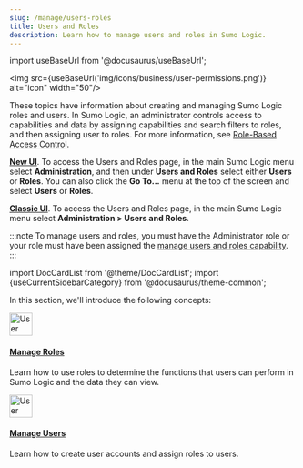 ```yaml
---
slug: /manage/users-roles
title: Users and Roles
description: Learn how to manage users and roles in Sumo Logic.
---
```


import useBaseUrl from '@docusaurus/useBaseUrl';

<img src={useBaseUrl('img/icons/business/user-permissions.png')} alt="icon" width="50"/>

These topics have information about creating and managing Sumo Logic roles and users. In Sumo Logic,  an administrator controls access to capabilities and data by assigning capabilities and search filters to roles, and then assigning user to roles. For more information, see [Role-Based Access Control](roles/role-based-access-control.md).

[**New UI**](/docs/get-started/sumo-logic-ui/). To access the Users and Roles page, in the main Sumo Logic menu select **Administration**, and then under **Users and Roles** select either **Users** or **Roles**. You can also click the **Go To...** menu at the top of the screen and select **Users** or **Roles**. 
 
[**Classic UI**](/docs/get-started/sumo-logic-ui-classic). To access the Users and Roles page, in the main Sumo Logic menu select **Administration > Users and Roles**. 

:::note
To manage users and roles, you must have the Administrator role or your role must have been assigned the [manage users and roles capability](roles/role-capabilities.md).
:::

import DocCardList from '@theme/DocCardList';
import {useCurrentSidebarCategory} from '@docusaurus/theme-common';

In this section, we'll introduce the following concepts:

<div className="box-wrapper">
<div className="box smallbox card">
  <div className="container">
  <a href={useBaseUrl('/docs/manage/users-roles/roles/role-based-access-control')}><img src={useBaseUrl('img/icons/business/user-permissions.png')} alt="User and gear icon" width="40"/><h4>Manage Roles</h4></a>
  <p>Learn how to use roles to determine the functions that users can perform in Sumo Logic and the data they can view.</p>
  </div>
</div>
<div className="box smallbox card">
  <div className="container">
  <a href={useBaseUrl('/docs/manage/users-roles/roles/create-manage-roles')}><img src={useBaseUrl('img/icons/business/user-permissions.png')} alt="User and gear icon" width="40"/><h4>Manage Users</h4></a>
  <p>Learn how to create user accounts and assign roles to users.</p>
  </div>
</div>
</div>
